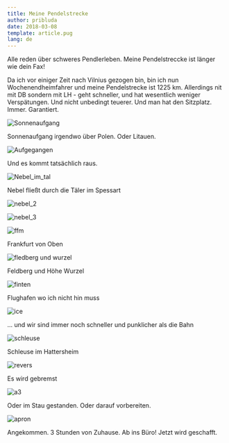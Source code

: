 ```yaml
---
title: Meine Pendelstrecke
author: pribluda
date: 2018-03-08
template: article.pug
lang: de
---
```


Alle reden über schweres Pendlerleben.  Meine Pendelstreccke ist länger wie dein Fax!

<span class="more"></span>


Da ich vor einiger Zeit nach  Vilnius gezogen bin, bin ich nun Wochenendheimfahrer und meine Pendelstrecke ist 1225 km. 
Allerdings nit mit DB sondern mit LH - geht schneller, und hat wesentlich weniger Verspätungen.  Und nicht unbedingt 
teuerer. Und man hat den Sitzplatz. Immer. Garantiert.  

![Sonnenaufgang](./IMG_20180306_070524.jpg)

Sonnenaufgang irgendwo über Polen.  Oder Litauen.

![Aufgegangen](./IMG_20180306_071357_HDR.jpg)

Und es kommt tatsächlich raus. 

![Nebel_im_tal](./IMG_20180306_081649_HDR.jpg)

Nebel fließt durch die Täler im Spessart

![nebel_2](./IMG_20180306_081823_HDR.jpg)

![nebel_3](./IMG_20180306_081947_HDR.jpg)

![ffm](./IMG_20180306_082607.jpg)

Frankfurt von Oben

![fledberg und wurzel](./IMG_20180306_083255_HDR.jpg)

Feldberg und Höhe Wurzel

![finten](./IMG_20180306_083325_HDR.jpg)

Flughafen wo ich nicht hin muss

![ice](./IMG_20180306_083757.jpg)

... und wir sind immer noch schneller und punklicher als die Bahn

![schleuse](./IMG_20180306_083813.jpg)

Schleuse im Hattersheim

![revers](./IMG_20180306_083908.jpg)

Es wird gebremst

![a3](./IMG_20180306_084046.jpg)

Oder im Stau gestanden.  Oder darauf vorbereiten. 

![apron](./IMG_20180306_084238.jpg)

Angekommen.  3 Stunden von Zuhause.  Ab ins Büro! Jetzt wird geschafft.   

